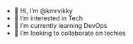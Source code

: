 - 👋 Hi, I’m @kmrvikky
- 👀 I’m interested in Tech
- 🌱 I’m currently learning DevOps
- 💞️ I’m looking to collaborate on techies

<!---
kmrvikky/kmrvikky is a ✨ special ✨ repository because its `README.md` (this file) appears on your GitHub profile.
You can click the Preview link to take a look at your changes.
--->
